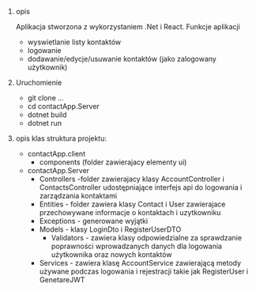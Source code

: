 1. opis
   
   Aplikacja stworzona z wykorzystaniem .Net i React.
   Funkcje aplikacji
   - wyswietlanie listy kontaktów
   - logowanie
   - dodawanie/edycje/usuwanie kontaktów (jako zalogowany użytkownik)
    
2. Uruchomienie
    - git clone ...
    - cd contactApp.Server
    - dotnet build
    - dotnet run
3. opis klas
    struktura projektu:
    - contactApp.client
      - components (folder zawierajacy elementy ui)
    - contactApp.Server
      - Controllers -folder zawierajacy klasy AccountController i ContactsController udostępniające interfejs api do logowania i zarządzania kontaktami
      - Entities - folder zawiera klasy Contact i User zawierajace przechowywane informacje o kontaktach i uzytkowniku
      - Exceptions - generowane wyjątki
      - Models - klasy LoginDto i RegisterUserDTO 
        - Validators - zawiera klasy odpowiedzialne za sprawdzanie poprawności wprowadzanych danych dla logowania użytkownika oraz nowych kontaktów
      - Services - zawiera klasę AccountService zawierającą metody używane podczas logowania i rejestracji takie jak RegisterUser i GenetareJWT